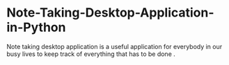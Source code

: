 # Note-Taking-Desktop-Application-in-Python
Note taking desktop application is a useful application for everybody in our busy lives to keep track  of everything that has to be done .

